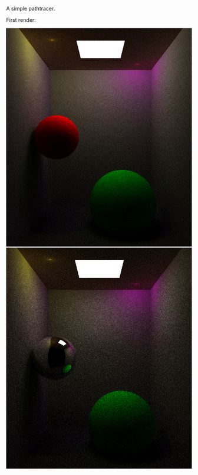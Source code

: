 A simple pathtracer.

First render:

<img src="imgs/first.png" width="517">
<img src="imgs/mirror.png" width="517">
